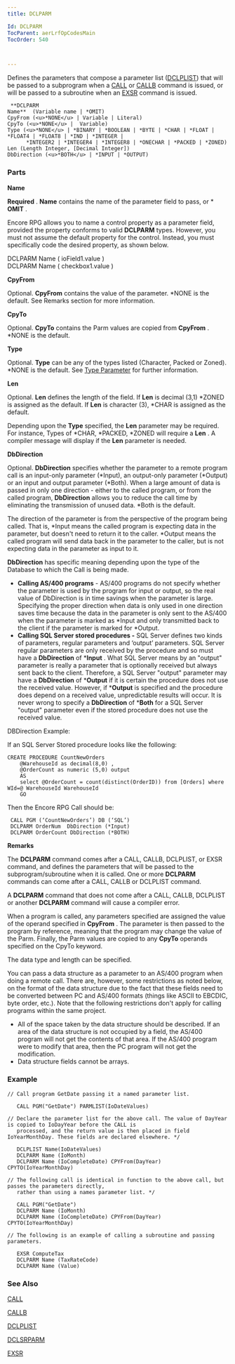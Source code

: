 ```yaml
---
title: DCLPARM

Id: DCLPARM
TocParent: aerLrfOpCodesMain
TocOrder: 540



---
```


Defines the parameters that compose a parameter list ([DCLPLIST](DCLPLIST.html)) that will be passed to a subprogram when a [CALL](CALL.html) or [CALLB](CALLB.html) command is issued, or will be passed to a subroutine when an [EXSR](EXSR.html) command is issued. 

```
 **DCLPARM
Name**  (Variable name | *OMIT)
CpyFrom (<u>*NONE</u> | Variable | Literal)
CpyTo (<u>*NONE</u> |  Variable)
Type (<u>*NONE</u> | *BINARY | *BOOLEAN | *BYTE | *CHAR | *FLOAT | *FLOAT4 | *FLOAT8 | *IND | *INTEGER |
      *INTEGER2 | *INTEGER4 | *INTEGER8 | *ONECHAR | *PACKED | *ZONED)
Len (Length Integer, [Decimal Integer])
DbDirection (<u>*BOTH</u> | *INPUT | *OUTPUT)
```

### Parts

**Name** 

**Required** . **Name** contains the name of the parameter field to pass, or * **OMIT** .


Encore RPG allows you to name a control property as a parameter field, provided the property conforms to valid **DCLPARM** types. However, you must not assume the default property for the control. Instead, you must specifically code the desired property, as shown below.


DCLPARM Name ( ioField1.value )<br /> DCLPARM Name ( checkbox1.value )


**CpyFrom** 

Optional. **CpyFrom** contains the value of the parameter. *NONE is the default. See Remarks section for more information.


**CpyTo** 

Optional. **CpyTo** contains the Parm values are copied from **CpyFrom** . *NONE is the default.


**Type** 

Optional. **Type** can be any of the types listed (Character, Packed or Zoned). *NONE is the default. See [Type Parameter](Type_Parameter.html) for further information.


**Len** 

Optional. **Len** defines the length of the field. If **Len** is decimal (3,1) *ZONED is assigned as the default. If **Len** is character (3), *CHAR is assigned as the default.


Depending upon the **Type** specified, the **Len** parameter may be required. For instance, Types of *CHAR, *PACKED, *ZONED will require a **Len** . A compiler message will display if the **Len** parameter is needed.


**DbDirection** 

Optional. **DbDirection** specifies whether the parameter to a remote program call is an input-only parameter (*Input), an output-only parameter (*Output) or an input and output parameter (*Both). When a large amount of data is passed in only one direction - either to the called program, or from the called program, **DbDirection** allows you to reduce the call time by eliminating the transmission of unused data. *Both is the default. 

The direction of the parameter is from the perspective of the program being called. That is, *Input means the called program is expecting data in the parameter, but doesn't need to return it to the caller. *Output means the called program will send data back in the parameter to the caller, but is not expecting data in the parameter as input to it. 

**DbDirection** has specific meaning depending upon the type of the Database to which the Call is being made. 

- **Calling AS/400 programs** - AS/400 programs do not specify whether the parameter is used by the program for input or output, so the real value of DbDirection is in time savings when the parameter is large. Specifying the proper direction when data is only used in one direction saves time because the data in the parameter is only sent to the AS/400 when the parameter is marked as *Input and only transmitted back to the client if the parameter is marked for *Output.
- **Calling SQL Server stored procedures -** SQL Server defines two kinds of parameters, regular parameters and ‘output’ parameters. SQL Server regular parameters are only received by the procedure and so must have a **DbDirection** of ***Input** . What SQL Server means by an "output" parameter is really a parameter that is optionally received but always sent back to the client. Therefore, a SQL Server "output" parameter may have a **DbDirection** of ***Output** if it is certain the procedure does not use the received value. However, if ***Output** is specified and the procedure does depend on a received value, unpredictable results will occur. It is never wrong to specify a **DbDirection** of ***Both** for a SQL Server "output" parameter even if the stored procedure does not use the received value.<br />

DBDirection Example: 

If an SQL Server Stored procedure looks like the following:

```
CREATE PROCEDURE CountNewOrders
	@WarehouseId as decimal(8,0) ,
	@OrderCount as numeric (5,0) output
	AS
	select @OrderCount = count(distinct(OrderID)) from [Orders] where WId=@ WarehouseId WarehouseId
	GO 
```

Then the Encore RPG Call should be:

```
 CALL PGM (‘CountNewOrders’) DB (‘SQL’)
 DCLPARM OrderNum  DbDirection (*Input)
 DCLPARM OrderCount DbDirection (*BOTH)          
```


**Remarks** 

The **DCLPARM** command comes after a CALL, CALLB, DCLPLIST, or EXSR command, and defines the parameters that will be passed to the subprogram/subroutine when it is called. One or more **DCLPARM** commands can come after a CALL, CALLB or DCLPLIST command. 

A **DCLPARM** command that does not come after a CALL, CALLB, DCLPLIST or another **DCLPARM** command will cause a compiler error. 

When a program is called, any parameters specified are assigned the value of the operand specified in **CpyFrom** . The parameter is then passed to the program by reference, meaning that the program may change the value of the Parm. Finally, the Parm values are copied to any **CpyTo** operands specified on the CpyTo keyword. 

The data type and length can be specified.

You can pass a data structure as a parameter to an AS/400 program when doing a remote call. There are, however, some restrictions as noted below, on the format of the data structure due to the fact that these fields need to be converted between PC and AS/400 formats (things like ASCII to EBCDIC, byte order, etc.). Note that the following restrictions don't apply for calling programs within the same project. 

- All of the space taken by the data structure should be described. If an area of the data structure is not occupied by a field, the AS/400 program will not get the contents of that area. If the AS/400 program were to modify that area, then the PC program will not get the modification.
- Data structure fields cannot be arrays.

### Example

```
// Call program GetDate passing it a named parameter list.

   CALL PGM("GetDate") PARMLIST(IoDateValues) 

// Declare the parameter list for the above call. The value of DayYear is copied to IoDayYear before the CALL is 
   processed, and the return value is then placed in field IoYearMonthDay. These fields are declared elsewhere. */

   DCLPLIST Name(IoDateValues)
   DCLPARM Name (IoMonth)
   DCLPARM Name (IoCompleteDate) CPYFrom(DayYear) CPYTO(IoYearMonthDay)

// The following call is identical in function to the above call, but passes the parameters directly, 
   rather than using a names parameter list. */

   CALL PGM("GetDate")
   DCLPARM Name (IoMonth)
   DCLPARM Name (IoCompleteDate) CPYFrom(DayYear) CPYTO(IoYearMonthDay)

// The following is an example of calling a subroutine and passing parameters.

   EXSR ComputeTax
   DCLPARM Name (TaxRateCode)
   DCLPARM Name (Value)      
```

### See Also
[CALL](CALL.html)

[CALLB](CALLB.html)

[DCLPLIST](DCLPLIST.html)

[DCLSRPARM](DCLSRPARM.html)

[EXSR](EXSR.html) 
